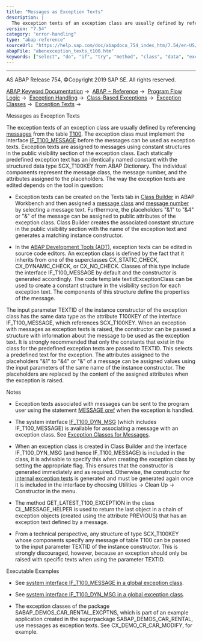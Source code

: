 ```yaml
---
title: "Messages as Exception Texts"
description: |
  The exception texts of an exception class are usually defined by referencing messages(https://help.sap.com/doc/abapdocu_754_index_htm/7.54/en-US/abenmessage_glosry.htm 'Glossary Entry') from the table T100(https://help.sap.com/doc/abapdocu_754_index_htm/7.54/en-US/abenabap_messages_storing.htm).
version: "7.54"
category: "error-handling"
type: "abap-reference"
sourceUrl: "https://help.sap.com/doc/abapdocu_754_index_htm/7.54/en-US/abenexception_texts_t100.htm"
abapFile: "abenexception_texts_t100.htm"
keywords: ["select", "do", "if", "try", "method", "class", "data", "exception-handling", "abenexception", "texts", "t100"]
---
```


* * *

AS ABAP Release 754, ©Copyright 2019 SAP SE. All rights reserved.

[ABAP Keyword Documentation](https://help.sap.com/doc/abapdocu_754_index_htm/7.54/en-US/abenabap.htm) →  [ABAP − Reference](https://help.sap.com/doc/abapdocu_754_index_htm/7.54/en-US/abenabap_reference.htm) →  [Program Flow Logic](https://help.sap.com/doc/abapdocu_754_index_htm/7.54/en-US/abenabap_flow_logic.htm) →  [Exception Handling](https://help.sap.com/doc/abapdocu_754_index_htm/7.54/en-US/abenabap_exceptions.htm) →  [Class-Based Exceptions](https://help.sap.com/doc/abapdocu_754_index_htm/7.54/en-US/abenexceptions.htm) →  [Exception Classes](https://help.sap.com/doc/abapdocu_754_index_htm/7.54/en-US/abenexceptions_classes.htm) →  [Exception Texts](https://help.sap.com/doc/abapdocu_754_index_htm/7.54/en-US/abenexception_texts.htm) → 

Messages as Exception Texts

The exception texts of an exception class are usually defined by referencing [messages](https://help.sap.com/doc/abapdocu_754_index_htm/7.54/en-US/abenmessage_glosry.htm "Glossary Entry") from the table [T100](https://help.sap.com/doc/abapdocu_754_index_htm/7.54/en-US/abenabap_messages_storing.htm). The exception class must implement the interface [IF\_T100\_MESSAGE](https://help.sap.com/doc/abapdocu_754_index_htm/7.54/en-US/abenif_t100_message.htm) before the messages can be used as exception texts. Exception texts are assigned to messages using constant structures in the public visibility section of the exception class. Each statically predefined exception text has an identically named constant with the structured data type SCX\_T100KEY from ABAP Dictionary. The individual components represent the message class, the message number, and the attributes assigned to the placeholders. The way the exception texts are edited depends on the tool in question:

-   Exception texts can be created on the Texts tab in [Class Builder](https://help.sap.com/doc/abapdocu_754_index_htm/7.54/en-US/abenclass_builder_glosry.htm "Glossary Entry") in ABAP Workbench and then assigned a [message class](https://help.sap.com/doc/abapdocu_754_index_htm/7.54/en-US/abenmessage_class_glosry.htm "Glossary Entry") and [message number](https://help.sap.com/doc/abapdocu_754_index_htm/7.54/en-US/abenmessage_number_glosry.htm "Glossary Entry") by selecting a message text. Furthermore, the placeholders "&1" to "&4" or "&" of the message can be assigned to public attributes of the exception class. Class Builder creates the associated constant structure in the public visibility section with the name of the exception text and generates a matching instance constructor.

-   In the [ABAP Development Tools (ADT)](https://help.sap.com/doc/abapdocu_754_index_htm/7.54/en-US/abenadt_glosry.htm "Glossary Entry"), exception texts can be edited in source code editors. An exception class is defined by the fact that it inherits from one of the superclasses CX\_STATIC\_CHECK, CX\_DYNAMIC\_CHECK, or CX\_NO\_CHECK. Classes of this type include the interface IF\_T100\_MESSAGE by default and the constructor is generated accordingly. The code template textIdExceptionClass can be used to create a constant structure in the visibility section for each exception text. The components of this structure define the properties of the message.

The input parameter TEXTID of the instance constructor of the exception class has the same data type as the attribute T100KEY of the interface IF\_T100\_MESSAGE, which references SCX\_T100KEY. When an exception with messages as exception texts is raised, the constructor can be passed a structure with information about the message to be used as the exception text. It is strongly recommended that only the constants that exist in the class for the predefined exception texts are passed to TEXTID. This selects a predefined text for the exception. The attributes assigned to the placeholders "&1" to "&4" or "&" of a message can be assigned values using the input parameters of the same name of the instance constructor. The placeholders are replaced by the content of the assigned attributes when the exception is raised.

Notes

-   Exception texts associated with messages can be sent to the program user using the statement [MESSAGE oref](https://help.sap.com/doc/abapdocu_754_index_htm/7.54/en-US/abapmessage_msg.htm) when the exception is handled.

-   The system interface [IF\_T100\_DYN\_MSG](https://help.sap.com/doc/abapdocu_754_index_htm/7.54/en-US/abenif_t100_dyn_msg.htm) (which includes IF\_T100\_MESSAGE) is available for associating a message with an exception class. See [Exception Classes for Messages](https://help.sap.com/doc/abapdocu_754_index_htm/7.54/en-US/abenmessage_exceptions.htm).

-   When an exception class is created in Class Builder and the interface IF\_T100\_DYN\_MSG (and hence IF\_T100\_MESSAGE) is included in the class, it is advisable to specify this when creating the exception class by setting the appropriate flag. This ensures that the constructor is generated immediately and as required. Otherwise, the constructor for [internal exception texts](https://help.sap.com/doc/abapdocu_754_index_htm/7.54/en-US/abenexception_texts_internal.htm) is generated and must be generated again once it is included in the interface by choosing Utilities → Clean Up → Constructor in the menu.

-   The method GET\_LATEST\_T100\_EXCEPTION in the class CL\_MESSAGE\_HELPER is used to return the last object in a chain of exception objects (created using the attribute PREVIOUS) that has an exception text defined by a message.

-   From a technical perspective, any structure of type SCX\_T100KEY whose components specify any message of table T100 can be passed to the input parameter TEXTID of the instance constructor. This is strongly discouraged, however, because an exception should only be raised with specific texts when using the parameter TEXTID.

Executable Examples

-   See [system interface IF\_T100\_MESSAGE in a global exception class](https://help.sap.com/doc/abapdocu_754_index_htm/7.54/en-US/abenmessage_interface_global_abexa.htm).

-   See [system interface IF\_T100\_DYN\_MSG in a global exception class](https://help.sap.com/doc/abapdocu_754_index_htm/7.54/en-US/abenraise_message_global_abexa.htm).

-   The exception classes of the package SABAP\_DEMOS\_CAR\_RENTAL\_EXCPTNS, which is part of an example application created in the superpackage SABAP\_DEMOS\_CAR\_RENTAL, use messages as exception texts. See CX\_DEMO\_CR\_CAR\_MODIFY, for example.
